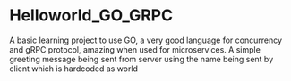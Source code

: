 # Helloworld_GO_GRPC

A basic learning project to use GO, a very good language for concurrency and gRPC protocol, amazing when used for microservices.
A simple greeting message being sent from server using the name being sent by client which is hardcoded as world
